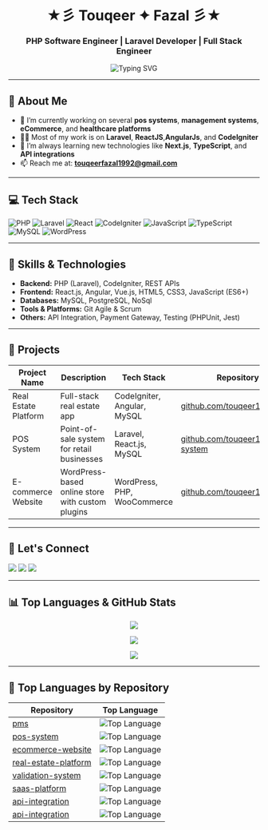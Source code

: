 

<h1 align="center">★彡 Touqeer ✦ Fazal 彡★</h1>
<h3 align="center">PHP Software Engineer | Laravel Developer | Full Stack Engineer</h3>

<p align="center">
  <img src="https://readme-typing-svg.demolab.com/?lines=Building+Scalable+Web+Apps;Laravel+%7C+React+%7C+CodeIgniter+%7C+API+Integration;Clean+Code+%7C+10%2B+Years+Experience&center=true&width=600&height=45&color=0A66C2&vCenter=true&pause=1000&size=22" alt="Typing SVG" />
</p>

---

## 🚀 About Me

- 🔭 I’m currently working on several **pos systems**, **management systems**, **eCommerce**, and **healthcare platforms**  
- 👨‍💻 Most of my work is on **Laravel**, **ReactJS**,**AngularJs**, and **CodeIgniter**  
- 🧠 I’m always learning new technologies like **Next.js**, **TypeScript**, and **API integrations**  
- 📫 Reach me at: **touqeerfazal1992@gmail.com**

---

## 💻 Tech Stack

![PHP](https://img.shields.io/badge/PHP-8892BF?style=flat&logo=php&logoColor=white)
![Laravel](https://img.shields.io/badge/Laravel-E74430?style=flat&logo=laravel&logoColor=white)
![React](https://img.shields.io/badge/React-61DAFB?style=flat&logo=react&logoColor=black)
![CodeIgniter](https://img.shields.io/badge/CodeIgniter-EF4223?style=flat&logo=codeigniter&logoColor=white)
![JavaScript](https://img.shields.io/badge/JavaScript-F7DF1E?style=flat&logo=javascript&logoColor=black)
![TypeScript](https://img.shields.io/badge/TypeScript-007ACC?style=flat&logo=typescript&logoColor=white)
![MySQL](https://img.shields.io/badge/MySQL-4479A1?style=flat&logo=mysql&logoColor=white)
![WordPress](https://img.shields.io/badge/WordPress-21759B?style=flat&logo=wordpress&logoColor=white)

---

## 🚀 Skills & Technologies

- **Backend:** PHP (Laravel), CodeIgniter, REST APIs  
- **Frontend:** React.js, Angular, Vue.js, HTML5, CSS3, JavaScript (ES6+)  
- **Databases:** MySQL, PostgreSQL, NoSql  
- **Tools & Platforms:** Git Agile & Scrum  
- **Others:** API Integration, Payment Gateway, Testing (PHPUnit, Jest)

---

## 💼 Projects

| Project Name          | Description                                  | Tech Stack                          | Repository Link                     |
|-----------------------|----------------------------------------------|-----------------------------------|-----------------------------------|
| Real Estate Platform  | Full-stack real estate app                    | CodeIgniter, Angular, MySQL       | [github.com/touqeer16/real-estate](https://github.com/touqeerfazal/real-estate)  |
| POS System           | Point-of-sale system for retail businesses   | Laravel, React.js, MySQL           | [github.com/touqeer16/pos-system](https://github.com/touqeerfazal/pos-system)    |
| E-commerce Website   | WordPress-based online store with custom plugins | WordPress, PHP, WooCommerce      | [github.com/touqeer16/ecommerce](https://github.com/touqeerfazal/ecommerce)      |

---


## 🔗 Let's Connect

<p align="left">
  <a href="mailto:touqeerfazal1992@gmail.com"><img src="https://img.shields.io/badge/Gmail-D14836?style=flat&logo=gmail&logoColor=white"/></a>
  <a href="https://linkedin.com/in/touqeerfazal" target="_blank"><img src="https://img.shields.io/badge/LinkedIn-0A66C2?style=flat&logo=linkedin&logoColor=white" /></a>
  <a href="https://github.com/touqeer16"><img src="https://img.shields.io/badge/GitHub-181717?style=flat&logo=github&logoColor=white" /></a>
</p>

---

## 📊 Top Languages & GitHub Stats

<p align="center">
  <img src="https://github-readme-stats.vercel.app/api/top-langs/?username=touqeer16&layout=compact&hide_progress=false&theme=tokyonight" />
</p>

<p align="center">
  <img src="https://github-profile-summary-cards.vercel.app/api/cards/repos-per-language?username=touqeer16&amp;theme=dracula" />
</p>


<p align="center">
  <img src="https://github-readme-stats.vercel.app/api?username=touqeer16&show_icons=true&theme=tokyonight&hide_title=false&hide_rank=false" />
</p>

---

## 🧠 Top Languages by Repository

| Repository        | Top Language |
|------------------|--------------|
| [pms](https://github.com/touqeer16/pms) | ![Top Language](https://img.shields.io/github/languages/top/touqeer16/pms) |
| [pos-system](https://github.com/touqeer16/pos-system)           | ![Top Language](https://img.shields.io/github/languages/top/touqeer16/pos-system) |
| [ecommerce-website](https://github.com/touqeer16/ecommerce-website) | ![Top Language](https://img.shields.io/github/languages/top/touqeer16/ecommerce-website) |
| [real-estate-platform](https://github.com/touqeer16/real-estate-platform) | ![Top Language](https://img.shields.io/github/languages/top/touqeer16/real-estate-platform) |
| [validation-system](https://github.com/touqeer16/validation-system) | ![Top Language](https://img.shields.io/github/languages/top/touqeer16/validation-system) |
| [saas-platform](https://github.com/touqeer16/saas-platform) | ![Top Language](https://img.shields.io/github/languages/top/touqeer16/saas-platform) |
| [api-integration](https://github.com/touqeer16/api-integration) | ![Top Language](https://img.shields.io/github/languages/top/touqeer16/api-integration) |
| [api-integration](https://github.com/touqeer16/management-system) | ![Top Language](https://img.shields.io/github/languages/top/touqeer16/management-system) |







